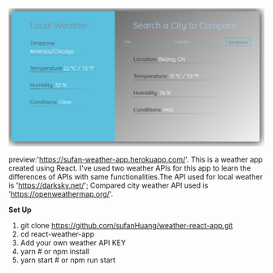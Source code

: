 


 <div align="center">
     <img src="/public/weatherapp.png" width="700px"</img> 
 </div>


 preview:'https://sufan-weather-app.herokuapp.com/'.
This is a weather app created using React. I've used two weather APIs for this app to learn the differences of APIs with same functionalities.The API used for local weather is 'https://darksky.net/'; Compared city weather API used is 'https://openweathermap.org/'. 

**Set Up**
1. git clone https://github.com/sufanHuang/weather-react-app.git
2. cd react-weather-app
3. Add your own weather API KEY
4. yarn # or npm install
5. yarn start # or npm run start

 
